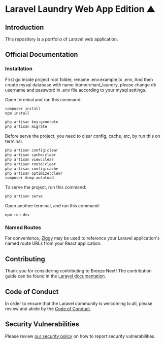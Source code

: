 # Laravel Laundry Web App Edition ▲

## Introduction

This repository is a portfolio of Laravel web application.

## Official Documentation

### Installation

First go inside project root folder, rename .env.example to .env,
And then create mysql database with name idomerchant_laundry, please change db username and password in .env file according to your mysql settings.

Open terminal and run this command:

```bash
composer install
npm install

php artisan key:generate
php artisan migrate
```

Before serve the project, you need to clear config, cache, etc, by run this on terminal.

```bash
php artisan config:clear
php artisan cache:clear
php artisan view:clear
php artisan route:clear
php artisan config:cache
php artisan optimize:clear
composer dump-autoload
```

To serve the project, run this command:

```bash
php artisan serve
```

Open another terminal, and run this command:

```bash
npm run dev
```

### Named Routes

For convenience, [Ziggy](https://github.com/tighten/ziggy#spas-or-separate-repos) may be used to reference your Laravel application's named route URLs from your React application.

## Contributing

Thank you for considering contributing to Breeze Next! The contribution guide can be found in the [Laravel documentation](https://laravel.com/docs/contributions).

## Code of Conduct

In order to ensure that the Laravel community is welcoming to all, please review and abide by the [Code of Conduct](https://laravel.com/docs/contributions#code-of-conduct).

## Security Vulnerabilities

Please review [our security policy](https://github.com/laravel/breeze-next/security/policy) on how to report security vulnerabilities.
